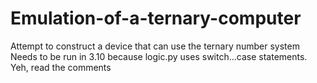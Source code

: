 # Emulation-of-a-ternary-computer
Attempt to construct a device that can use the ternary number system
Needs to be run in 3.10 because logic.py uses switch...case statements.
Yeh, read the comments
